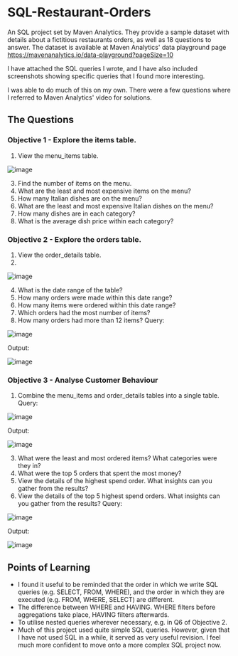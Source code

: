 # SQL-Restaurant-Orders
An SQL project set by Maven Analytics. They provide a sample dataset with details about a fictitious restaurants orders, as well as 18 questions to answer. The dataset is available at Maven Analytics' data playground page https://mavenanalytics.io/data-playground?pageSize=10

I have attached the SQL queries I wrote, and I have also included screenshots showing specific queries that I found more interesting. 

I was able to do much of this on my own. There were a few questions where I referred to Maven Analytics' video for solutions.

## The Questions
### Objective 1 - Explore the items table.
1. View the menu_items table.

![image](https://github.com/user-attachments/assets/5507e1aa-625a-43db-9db5-749d233f9dbe)

3. Find the number of items on the menu.
4. What are the least and most expensive items on the menu?
5. How many Italian dishes are on the menu?
6. What are the least and most expensive Italian dishes on the menu?
7. How many dishes are in each category?
8. What is the average dish price within each category?

### Objective 2 - Explore the orders table.
1. View the order_details table.
2. 
![image](https://github.com/user-attachments/assets/0917f3d6-7660-46e3-8cd4-ccd142a9b011)

4. What is the date range of the table?
5. How many orders were made within this date range?
6. How many items were ordered within this date range?
7. Which orders had the most number of items?
8. How many orders had more than 12 items?
Query:

![image](https://github.com/user-attachments/assets/4d9ac751-87eb-44d7-8000-dbab0d39ff68)

Output:

![image](https://github.com/user-attachments/assets/212ebb81-008f-4fd9-8bb4-9eae0bad38c4)


### Objective 3 - Analyse Customer Behaviour
1. Combine the menu_items and order_details tables into a single table.
Query:

![image](https://github.com/user-attachments/assets/e04205f4-a75d-4522-9cc4-e458bcfd2838)

Output:

![image](https://github.com/user-attachments/assets/ba425055-e8a5-42ba-b7aa-e0c23c04d3dd)

3. What were the least and most ordered items? What categories were they in?
4. What were the top 5 orders that spent the most money?
5. View the details of the highest spend order. What insights can you gather from the results?
6. View the details of the top 5 highest spend orders. What insights can you gather from the results?
Query:

![image](https://github.com/user-attachments/assets/a91e45ce-fcab-4248-a117-3eec67a1999e)

Output:

![image](https://github.com/user-attachments/assets/d5957ef0-8768-453a-9fbd-709cfb5d8ce7)


## Points of Learning
- I found it useful to be reminded that the order in which we write SQL queries (e.g. SELECT, FROM, WHERE), and the order in which they are executed (e.g. FROM, WHERE, SELECT) are different.
- The difference between WHERE and HAVING. WHERE filters before aggregations take place, HAVING filters afterwards.
- To utilise nested queries wherever necessary, e.g. in Q6 of Objective 2.
- Much of this project used quite simple SQL queries. However, given that I have not used SQL in a while, it served as very useful revision. I feel much more confident to move onto a more complex SQL project now.
